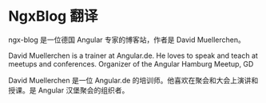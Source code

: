 # NgxBlog 翻译

ngx-blog 是一位德国 Angular 专家的博客站，作者是 David Muellerchen。

David Muellerchen is a trainer at Angular.de. He loves to speak and teach at meetups and conferences. Organizer of the Angular Hamburg Meetup, GD

David Muellerchen 是一位 Angular.de 的培训师。他喜欢在聚会和大会上演讲和授课。是 Angular 汉堡聚会的组织者。
